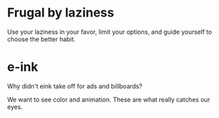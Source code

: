 # Frugal by laziness
Use your laziness in your favor, limit your options, and guide yourself to choose the better habit.

# e-ink
Why didn't eink take off for ads and billboards?

We want to see color and animation. These are what really catches our eyes.